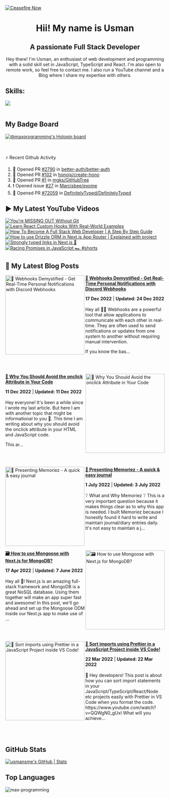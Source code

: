 [![Ceasefire Now](https://badge.techforpalestine.org/ceasefire-now)](https://techforpalestine.org/learn-more)

<h1 align="center">Hii! My name is Usman</h1>
<h2 align="center">A passionate Full Stack Developer</h2>
<p align="center" >
 Hey there! I'm Usman, an enthusiast of web development and programming with a solid skill set in JavaScript, TypeScript and React. I'm also open to remote work, so feel free to contact me. I also run a YouTube channel and a Blog where I share my expertise with others.
</p>


<!--START_SECTION:waka-->
<!--END_SECTION:waka-->

<!--<p align="center">
<a href="https://twitter.com/maxprogramming1" target="blank"><img align="center" src="https://cdn.jsdelivr.net/npm/simple-icons@3.0.1/icons/twitter.svg" alt="maxprogramming1" height="30" width="30" /></a>
<a href="https://stackoverflow.com/users/11727541" target="blank"><img align="center" src="https://cdn.jsdelivr.net/npm/simple-icons@3.0.1/icons/stackoverflow.svg" alt="11727541" height="30" width="30" /></a>
<a href="https://codesandbox.com/max-programming" target="blank"><img align="center" src="https://cdn.jsdelivr.net/npm/simple-icons@3.0.1/icons/codesandbox.svg" alt="max-programming" height="30" width="30" /></a>
<a href="https://fb.com/usman.sabuwala.7" target="blank"><img align="center" src="https://cdn.jsdelivr.net/npm/simple-icons@3.0.1/icons/facebook.svg" alt="usman sabuwala" height="30" width="30" /></a>
<a href="https://instagram.com/usmansabuwala7" target="blank"><img align="center" src="https://cdn.jsdelivr.net/npm/simple-icons@3.0.1/icons/instagram.svg" alt="usmansabuwala7" height="30" width="30" /></a>
<a href="https://www.youtube.com/c/max programming" target="blank"><img align="center" src="https://cdn.jsdelivr.net/npm/simple-icons@3.0.1/icons/youtube.svg" alt="max programming" height="30" width="30" /></a>
</p>-->
<!-- <p align="left"><img src="https://devicons.github.io/devicon/devicon.git/icons/bootstrap/bootstrap-plain.svg" alt="bootstrap" width="40" height="40"/> <img src="https://devicons.github.io/devicon/devicon.git/icons/css3/css3-original-wordmark.svg" alt="css3" width="40" height="40"/> <img src="https://devicons.github.io/devicon/devicon.git/icons/electron/electron-original.svg" alt="electron" width="40" height="40"/> <img src="https://devicons.github.io/devicon/devicon.git/icons/html5/html5-original-wordmark.svg" alt="html5" width="40" height="40"/> <img src="https://devicons.github.io/devicon/devicon.git/icons/javascript/javascript-original.svg" alt="javascript" width="40" height="40"/> <img src="https://devicons.github.io/devicon/devicon.git/icons/linux/linux-original.svg" alt="linux" width="40" height="40"/> <img src="https://devicons.github.io/devicon/devicon.git/icons/python/python-original.svg" alt="python" width="40" height="40"/> <img src="https://devicons.github.io/devicon/devicon.git/icons/react/react-original-wordmark.svg" alt="react" width="40" height="40"/> <img src="https://devicons.github.io/devicon/devicon.git/icons/vuejs/vuejs-original-wordmark.svg" alt="vuejs" width="40" height="40"/></p> -->

## Skills:

  <a href="https://skillicons.dev">
    <img src="https://skillicons.dev/icons?i=js,ts,nextjs,react,vite,nodejs,prisma,vscode,py,git,github,githubactions,astro,css,tailwind,express,fastapi,firebase,mongodb,supabase,dart,flutter,netlify,vercel" />
  </a>

<br>
<br>

## My Badge Board

[![@maxprogramming's Holopin board](https://holopin.me/maxprogramming)](https://holopin.io/@maxprogramming)


<br />
<br />

  <summary>⚡ Recent Github Activity</summary>

<!--START_SECTION:activity-->
1. 💪 Opened PR [#2790](https://github.com/better-auth/better-auth/pull/2790) in [better-auth/better-auth](https://github.com/better-auth/better-auth)
2. 💪 Opened PR [#102](https://github.com/honojs/create-hono/pull/102) in [honojs/create-hono](https://github.com/honojs/create-hono)
3. 💪 Opened PR [#1](https://github.com/mgks/GitHubTree/pull/1) in [mgks/GitHubTree](https://github.com/mgks/GitHubTree)
4. ❗ Opened issue [#27](https://github.com/Marcisbee/exome/issues/27) in [Marcisbee/exome](https://github.com/Marcisbee/exome)
5. 💪 Opened PR [#72059](https://github.com/DefinitelyTyped/DefinitelyTyped/pull/72059) in [DefinitelyTyped/DefinitelyTyped](https://github.com/DefinitelyTyped/DefinitelyTyped)
<!--END_SECTION:activity-->

## ▶ My Latest YouTube Videos
<!-- BEGIN YOUTUBE-CARDS -->
[![You’re MISSING OUT Without Git](https://ytcards.demolab.com/?id=jn0Lw39VY1Y&title=You%E2%80%99re+MISSING+OUT+Without+Git&lang=en&timestamp=1747924908&background_color=%230d1117&title_color=%23ffffff&stats_color=%23dedede&max_title_lines=1&width=250&border_radius=5 "You’re MISSING OUT Without Git")](https://www.youtube.com/watch?v=jn0Lw39VY1Y)
[![Learn React Custom Hooks With Real-World Examples](https://ytcards.demolab.com/?id=BMHmyP3-rAk&title=Learn+React+Custom+Hooks+With+Real-World+Examples&lang=en&timestamp=1731741757&background_color=%230d1117&title_color=%23ffffff&stats_color=%23dedede&max_title_lines=1&width=250&border_radius=5 "Learn React Custom Hooks With Real-World Examples")](https://www.youtube.com/watch?v=BMHmyP3-rAk)
[![How To Become A Full Stack Web Developer | A Step By Step Guide](https://ytcards.demolab.com/?id=hpB2NjVf2Eo&title=How+To+Become+A+Full+Stack+Web+Developer+%7C+A+Step+By+Step+Guide&lang=en&timestamp=1727628626&background_color=%230d1117&title_color=%23ffffff&stats_color=%23dedede&max_title_lines=1&width=250&border_radius=5 "How To Become A Full Stack Web Developer | A Step By Step Guide")](https://www.youtube.com/watch?v=hpB2NjVf2Eo)
[![How to use Drizzle ORM in Next.js App Router | Explained with project](https://ytcards.demolab.com/?id=SxuPB-04Tdw&title=How+to+use+Drizzle+ORM+in+Next.js+App+Router+%7C+Explained+with+project&lang=en&timestamp=1723573055&background_color=%230d1117&title_color=%23ffffff&stats_color=%23dedede&max_title_lines=1&width=250&border_radius=5 "How to use Drizzle ORM in Next.js App Router | Explained with project")](https://www.youtube.com/watch?v=SxuPB-04Tdw)
[![Strongly typed links in Next.js 💪](https://ytcards.demolab.com/?id=nCGM2hG3GBw&title=Strongly+typed+links+in+Next.js+%F0%9F%92%AA&lang=en&timestamp=1723533702&background_color=%230d1117&title_color=%23ffffff&stats_color=%23dedede&max_title_lines=1&width=250&border_radius=5 "Strongly typed links in Next.js 💪")](https://www.youtube.com/watch?v=nCGM2hG3GBw)
[![Racing Promises in JavaScript 🏎️ #shorts](https://ytcards.demolab.com/?id=za6L9kL1ua4&title=Racing+Promises+in+JavaScript+%F0%9F%8F%8E%EF%B8%8F+%23shorts&lang=en&timestamp=1723216345&background_color=%230d1117&title_color=%23ffffff&stats_color=%23dedede&max_title_lines=1&width=250&border_radius=5 "Racing Promises in JavaScript 🏎️ #shorts")](https://www.youtube.com/watch?v=za6L9kL1ua4)
<!-- END YOUTUBE-CARDS -->
   
## 👀 My Latest Blog Posts 
   
<!-- HASHNODE_BLOG:START -->
<p align="left">
<a href="https://blog.usmans.me/webhooks-101" title="🎣 Webhooks Demystified - Get Real-Time Personal Notifications with Discord Webhooks"><img src="https://cdn.hashnode.com/res/hashnode/image/upload/v1671194963625/CNEO1c9HL.png" alt="🎣 Webhooks Demystified - Get Real-Time Personal Notifications with Discord Webhooks" width="250px" align="left" /></a>
<a href="https://blog.usmans.me/webhooks-101" title="🎣 Webhooks Demystified - Get Real-Time Personal Notifications with Discord Webhooks"><strong>🎣 Webhooks Demystified - Get Real-Time Personal Notifications with Discord Webhooks</strong></a>
<div><strong>17 Dec 2022</strong> | <strong>Updated: 24 Dec 2022</strong></div>
<br/> Hey all 👋👋
Webhooks are a powerful tool that allow applications to communicate with each other in real-time. They are often used to send notifications or updates from one system to another without requiring manual intervention.

If you know the bas... </p> <br/> <br/>
<p align="left">
<a href="https://blog.usmans.me/why-you-should-avoid-the-onclick-attribute-in-your-code" title="🛑 Why You Should Avoid the onclick Attribute in Your Code"><img src="https://cdn.hashnode.com/res/hashnode/image/upload/v1670764121043/qWsc4ln31.gif" alt="🛑 Why You Should Avoid the onclick Attribute in Your Code" width="250px" align="right" /></a>
<a href="https://blog.usmans.me/why-you-should-avoid-the-onclick-attribute-in-your-code" title="🛑 Why You Should Avoid the onclick Attribute in Your Code"><strong>🛑 Why You Should Avoid the onclick Attribute in Your Code</strong></a>
<div><strong>11 Dec 2022</strong> | <strong>Updated: 11 Dec 2022</strong></div>
<br/> Hey everyone! It's been a while since I wrote my last article. But here I am with another topic that might be informational to you 🙂.
This time I am writing about why you should avoid the onclick attribute in your HTML and JavaScript code.


This ar... </p> <br/> <br/>
<p align="left">
<a href="https://blog.usmans.me/memoriez" title="🎉 Presenting Memoriez - A quick & easy journal"><img src="https://cdn.hashnode.com/res/hashnode/image/upload/v1656647378837/zTE_GI6xd.png" alt="🎉 Presenting Memoriez - A quick & easy journal" width="250px" align="left" /></a>
<a href="https://blog.usmans.me/memoriez" title="🎉 Presenting Memoriez - A quick & easy journal"><strong>🎉 Presenting Memoriez - A quick & easy journal</strong></a>
<div><strong>1 July 2022</strong> | <strong>Updated: 3 July 2022</strong></div>
<br/> ❔ What and Why Memoriez ❔
This is a very important question because it makes things clear as to why this app is needed.
I built Memoriez because I honestly found it hard to write and maintain journal/diary entries daily.
It's not easy to maintain a j... </p> <br/> <br/>
<p align="left">
<a href="https://blog.usmans.me/how-to-use-mongoose-with-nextjs-for-mongodb" title="🗃️ How to use Mongoose with Next.js for MongoDB?"><img src="https://cdn.hashnode.com/res/hashnode/image/upload/v1650185052230/2wzY_Fd6f.png" alt="🗃️ How to use Mongoose with Next.js for MongoDB?" width="250px" align="right" /></a>
<a href="https://blog.usmans.me/how-to-use-mongoose-with-nextjs-for-mongodb" title="🗃️ How to use Mongoose with Next.js for MongoDB?"><strong>🗃️ How to use Mongoose with Next.js for MongoDB?</strong></a>
<div><strong>17 Apr 2022</strong> | <strong>Updated: 7 June 2022</strong></div>
<br/> Hey all 👋!
Next.js is an amazing full-stack framework and MongoDB is a great NoSQL database. Using them together will make an app super fast and awesome! In this post, we'll go ahead and set up the Mongoose ODM inside our Next.js app to make use of ... </p> <br/> <br/>
<p align="left">
<a href="https://blog.usmans.me/sort-imports-using-prettier-in-a-javascript-project-inside-vs-code" title="🎨 Sort imports using Prettier in a JavaScript Project inside VS Code!"><img src="https://cdn.hashnode.com/res/hashnode/image/upload/v1647939834412/-rOHcxwbV.png" alt="🎨 Sort imports using Prettier in a JavaScript Project inside VS Code!" width="250px" align="left" /></a>
<a href="https://blog.usmans.me/sort-imports-using-prettier-in-a-javascript-project-inside-vs-code" title="🎨 Sort imports using Prettier in a JavaScript Project inside VS Code!"><strong>🎨 Sort imports using Prettier in a JavaScript Project inside VS Code!</strong></a>
<div><strong>22 Mar 2022</strong> | <strong>Updated: 22 Mar 2022</strong></div>
<br/> 👋 Hey developers! This post is about how you can sort import statements in your JavaScript/TypeScript/React/Node etc projects easily with Prettier in VS Code when you format the code.
https://www.youtube.com/watch?v=QQWgN0_gUxI
What will you achieve... </p> <br/> <br/>
<!-- HASHNODE_BLOG:END -->

<!--START_SECTION:waka-->
<!--END_SECTION:waka-->

## GitHub Stats
[![usmansme's GitHub | Stats](https://stats.quira.sh/usmansme/github?theme=dark)](https://quira.sh?utm_source=widgets&utm_campaign=usmansme)
<!-- <p>&nbsp;<img align="center" src="https://github-readme-stats.vercel.app/api?username=max-programming&show_icons=true&theme=react&count_private=true" alt="max-programming" /></p> -->

## Top Languages
<p><img align="left" src="https://github-readme-stats.max-programming.vercel.app/api/top-langs/?username=max-programming&layout=compact&hide=html&theme=react" alt="max-programming" /></p> 
